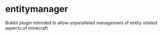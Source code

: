entitymanager
=============

Bukkit plugin intended to allow unparalleled management of entity related aspects of minecraft
